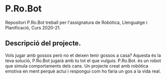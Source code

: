 # P.Ro.Bot
Repositori P.Ro.Bot treball per l'assignatura de Robòtica, Llenguatge i Planificació, Curs 2020-21.

## Descripció del projecte.
Vols jugar amb gossos però no et deixen tenir gossos a casa? Aquesta és la teva solució, P.Ro.Bot jugarà amb tu tot el que vulguis. P.Ro.Bot. és un robot que simula comportaments dels cans. Un projecte creat amb robòtica emotiva en ment perquè actui i respongui com ho faria un gos a la vida real.
